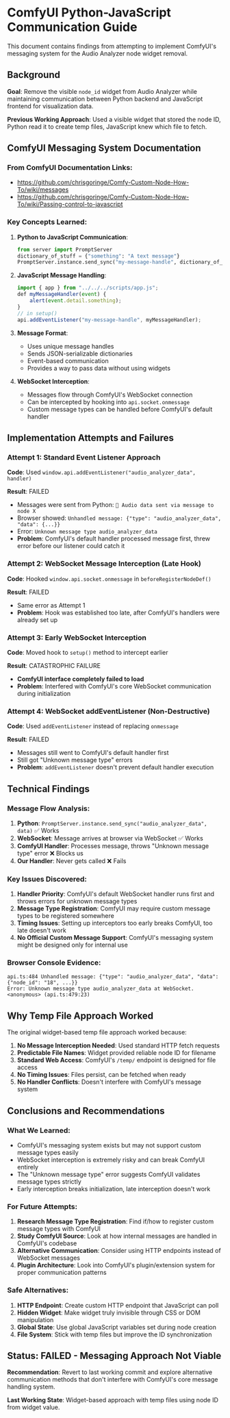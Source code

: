 # ComfyUI Python-JavaScript Communication Guide

This document contains findings from attempting to implement ComfyUI's messaging system for the Audio Analyzer node widget removal.

## Background

**Goal**: Remove the visible `node_id` widget from Audio Analyzer while maintaining communication between Python backend and JavaScript frontend for visualization data.

**Previous Working Approach**: Used a visible widget that stored the node ID, Python read it to create temp files, JavaScript knew which file to fetch.

## ComfyUI Messaging System Documentation

### From ComfyUI Documentation Links:

- https://github.com/chrisgoringe/Comfy-Custom-Node-How-To/wiki/messages
- https://github.com/chrisgoringe/Comfy-Custom-Node-How-To/wiki/Passing-control-to-javascript

### Key Concepts Learned:

1. **Python to JavaScript Communication**:
   
   ```python
   from server import PromptServer
   dictionary_of_stuff = {"something": "A text message"}
   PromptServer.instance.send_sync("my-message-handle", dictionary_of_stuff)
   ```

2. **JavaScript Message Handling**:
   
   ```javascript
   import { app } from "../../../scripts/app.js";
   def myMessageHandler(event) {
       alert(event.detail.something);
   }
   // in setup()
   api.addEventListener("my-message-handle", myMessageHandler);
   ```

3. **Message Format**: 
   
   - Uses unique message handles
   - Sends JSON-serializable dictionaries
   - Event-based communication
   - Provides a way to pass data without using widgets

4. **WebSocket Interception**:
   
   - Messages flow through ComfyUI's WebSocket connection
   - Can be intercepted by hooking into `api.socket.onmessage`
   - Custom message types can be handled before ComfyUI's default handler

## Implementation Attempts and Failures

### Attempt 1: Standard Event Listener Approach

**Code**: Used `window.api.addEventListener("audio_analyzer_data", handler)`

**Result**: FAILED

- Messages were sent from Python: `🎵 Audio data sent via message to node X`
- Browser showed: `Unhandled message: {"type": "audio_analyzer_data", "data": {...}}`
- Error: `Unknown message type audio_analyzer_data`
- **Problem**: ComfyUI's default handler processed message first, threw error before our listener could catch it

### Attempt 2: WebSocket Message Interception (Late Hook)

**Code**: Hooked `window.api.socket.onmessage` in `beforeRegisterNodeDef()`

**Result**: FAILED

- Same error as Attempt 1
- **Problem**: Hook was established too late, after ComfyUI's handlers were already set up

### Attempt 3: Early WebSocket Interception

**Code**: Moved hook to `setup()` method to intercept earlier

**Result**: CATASTROPHIC FAILURE

- **ComfyUI interface completely failed to load**
- **Problem**: Interfered with ComfyUI's core WebSocket communication during initialization

### Attempt 4: WebSocket addEventListener (Non-Destructive)

**Code**: Used `addEventListener` instead of replacing `onmessage`

**Result**: FAILED

- Messages still went to ComfyUI's default handler first
- Still got "Unknown message type" errors
- **Problem**: `addEventListener` doesn't prevent default handler execution

## Technical Findings

### Message Flow Analysis:

1. **Python**: `PromptServer.instance.send_sync("audio_analyzer_data", data)` ✅ Works
2. **WebSocket**: Message arrives at browser via WebSocket ✅ Works  
3. **ComfyUI Handler**: Processes message, throws "Unknown message type" error ❌ Blocks us
4. **Our Handler**: Never gets called ❌ Fails

### Key Issues Discovered:

1. **Handler Priority**: ComfyUI's default WebSocket handler runs first and throws errors for unknown message types
2. **Message Type Registration**: ComfyUI may require custom message types to be registered somewhere
3. **Timing Issues**: Setting up interceptors too early breaks ComfyUI, too late doesn't work
4. **No Official Custom Message Support**: ComfyUI's messaging system might be designed only for internal use

### Browser Console Evidence:

```
api.ts:484 Unhandled message: {"type": "audio_analyzer_data", "data": {"node_id": "18", ...}}
Error: Unknown message type audio_analyzer_data at WebSocket.<anonymous> (api.ts:479:23)
```

## Why Temp File Approach Worked

The original widget-based temp file approach worked because:

1. **No Message Interception Needed**: Used standard HTTP fetch requests
2. **Predictable File Names**: Widget provided reliable node ID for filename
3. **Standard Web Access**: ComfyUI's `/temp/` endpoint is designed for file access
4. **No Timing Issues**: Files persist, can be fetched when ready
5. **No Handler Conflicts**: Doesn't interfere with ComfyUI's message system

## Conclusions and Recommendations

### What We Learned:

- ComfyUI's messaging system exists but may not support custom message types easily
- WebSocket interception is extremely risky and can break ComfyUI entirely
- The "Unknown message type" error suggests ComfyUI validates message types strictly
- Early interception breaks initialization, late interception doesn't work

### For Future Attempts:

1. **Research Message Type Registration**: Find if/how to register custom message types with ComfyUI
2. **Study ComfyUI Source**: Look at how internal messages are handled in ComfyUI's codebase
3. **Alternative Communication**: Consider using HTTP endpoints instead of WebSocket messages
4. **Plugin Architecture**: Look into ComfyUI's plugin/extension system for proper communication patterns

### Safe Alternatives:

1. **HTTP Endpoint**: Create custom HTTP endpoint that JavaScript can poll
2. **Hidden Widget**: Make widget truly invisible through CSS or DOM manipulation
3. **Global State**: Use global JavaScript variables set during node creation
4. **File System**: Stick with temp files but improve the ID synchronization

## Status: FAILED - Messaging Approach Not Viable

**Recommendation**: Revert to last working commit and explore alternative communication methods that don't interfere with ComfyUI's core message handling system.

**Last Working State**: Widget-based approach with temp files using node ID from widget value.